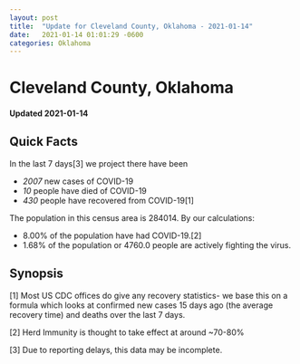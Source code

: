 ```yaml
---
layout: post
title:  "Update for Cleveland County, Oklahoma - 2021-01-14"
date:   2021-01-14 01:01:29 -0600
categories: Oklahoma
---
```


# Cleveland County, Oklahoma
#### Updated 2021-01-14

## Quick Facts

In the last 7 days[3] we project there have been
- *2007* new cases of COVID-19
- *10* people have died of COVID-19
- *430* people have recovered from COVID-19[1]

The population in this census area is 284014. By our calculations:
- 8.00% of the population have had COVID-19.[2]
- 1.68% of the population or 4760.0 people are actively fighting the virus.

## Synopsis




[1] Most US CDC offices do give any recovery statistics- we base this on a formula which looks at confirmed new cases
15 days ago (the average recovery time) and deaths over the last 7 days.

[2] Herd Immunity is thought to take effect at around ~70-80%

[3] Due to reporting delays, this data may be incomplete.
 
    